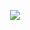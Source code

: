 <div align="center">     
  
  [![](https://user-images.githubusercontent.com/101160207/220814655-85444475-82ee-461c-bfa9-269775c7f704.png)](https://www.youtube.com/watch?v=tiFpz-FxSJg&list=PL4VIU0OnVB6jKpb2hPeN0y76htaoFRT_-&index=1)
</div>
